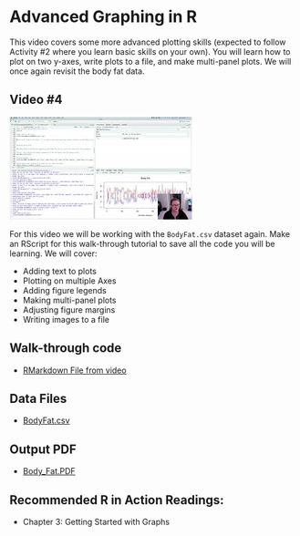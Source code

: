 # Advanced Graphing in R

This video covers some more advanced plotting skills (expected to follow Activity #2 where you learn basic skills on your own). You will learn how to plot on two y-axes, write plots to a file, and make multi-panel plots. We will once again revisit the body fat data. 

## Video #4

[![](https://github.com/StevisonLab/R-Mini-Course/blob/main/images/mq5.jpeg)](https://youtu.be/0DvFDWHnzQ8)

For this video we will be working with the `BodyFat.csv` dataset again. Make an RScript for this walk-through tutorial to save all the code you will be learning. We will cover:

* Adding text to plots
* Plotting on multiple Axes
* Adding figure legends
* Making multi-panel plots
* Adjusting figure margins
* Writing images to a file

## Walk-through code

* [RMarkdown File from video](https://github.com/StevisonLab/R-Mini-Course/blob/main/datafiles/5.03.AdvancedGraphingInR.Rmd)

## Data Files

* [BodyFat.csv](https://github.com/StevisonLab/R-Mini-Course/blob/main/datafiles/BodyFat.csv)

## Output PDF

* [Body_Fat.PDF](https://github.com/StevisonLab/R-Mini-Course/blob/main/datafiles/Body_Fat.pdf)

## Recommended R in Action Readings:
* Chapter 3: Getting Started with Graphs

